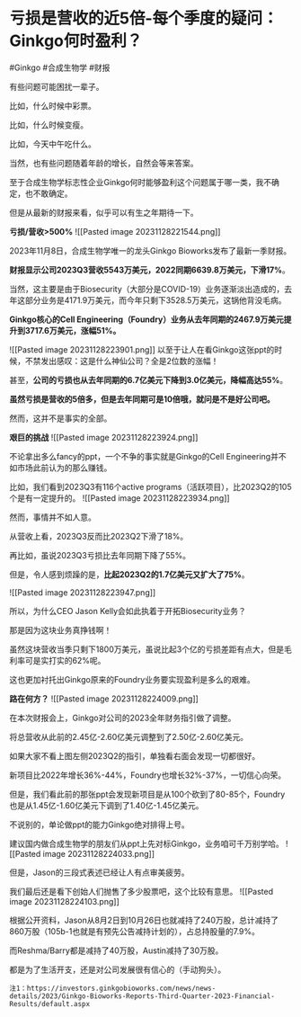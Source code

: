 # 亏损是营收的近5倍-每个季度的疑问：Ginkgo何时盈利？

#Ginkgo #合成生物学 #财报 

有些问题可能困扰一辈子。

比如，什么时候中彩票。

比如，什么时候变瘦。

比如，今天中午吃什么。

当然，也有些问题随着年龄的增长，自然会等来答案。

至于合成生物学标志性企业Ginkgo何时能够盈利这个问题属于哪一类，我不确定，也不敢确定。

但是从最新的财报来看，似乎可以有生之年期待一下。

**亏损/营收>500%**
![[Pasted image 20231128221544.png]]

2023年11月8日，合成生物学唯一的龙头Ginkgo Bioworks发布了最新一季财报。

**财报显示公司2023Q3营收5543万美元，2022同期6639.8万美元，下滑17%**。

当然，这主要是由于Biosecurity（大部分是COVID-19）业务逐渐淡出造成的，去年这部分业务是4171.9万美元，而今年只剩下3528.5万美元，这锅他背没毛病。

**Ginkgo核心的Cell Engineering（Foundry）业务从去年同期的2467.9万美元提升到3717.6万美元，涨幅51%。**

![[Pasted image 20231128223901.png]]
以至于让人在看Ginkgo这张ppt的时候，不禁发出感叹：这是什么神仙公司？全是2位数的涨幅！

甚至，**公司的亏损也从去年同期的6.7亿美元下降到3.0亿美元，降幅高达55%**。

**虽然亏损是营收的5倍多，但是去年同期可是10倍哦，就问是不是好公司吧。**

然而，这并不是事实的全部。

**艰巨的挑战**
![[Pasted image 20231128223924.png]]

不论拿出多么fancy的ppt，一个不争的事实就是Ginkgo的Cell Engineering并不如市场此前认为的那么赚钱。

比如，我们看到2023Q3有116个active programs（活跃项目），比2023Q2的105个是有一定提升的。
![[Pasted image 20231128223934.png]]

然而，事情并不如人意。

从营收上看，2023Q3反而比2023Q2下滑了18%。

再比如，虽说2023Q3亏损比去年同期下降了55%。

但是，令人感到烦躁的是，**比起2023Q2的1.7亿美元又扩大了75%**。

![[Pasted image 20231128223947.png]]

所以，为什么CEO Jason Kelly会如此执着于开拓Biosecurity业务？

那是因为这块业务真挣钱啊！

虽然这块营收当季只剩下1800万美元，虽说比起3个亿的亏损差距有点大，但是毛利率可是实打实的62%呢。

这也更加衬托出Ginkgo原来的Foundry业务要实现盈利是多么的艰难。

**路在何方？**
![[Pasted image 20231128224009.png]]

在本次财报会上，Ginkgo对公司的2023全年财务指引做了调整。

将总营收从此前的2.45亿-2.60亿美元调整到了2.50亿-2.60亿美元。

如果大家不看上图左侧2023Q2的指引，单独看右面会发现一切都很好。

新项目比2022年增长36%-44%，Foundry也增长32%-37%，一切信心向荣。

但是，我们看此前的那张ppt会发现新项目是从100个砍到了80-85个，Foundry也是从1.45亿-1.60亿美元下调到了1.40亿-1.45亿美元。

不说别的，单论做ppt的能力Ginkgo绝对排得上号。

建议国内做合成生物学的朋友们从ppt上先对标Ginkgo，业务咱可千万别学哈。
![[Pasted image 20231128224033.png]]

但是，Jason的三段式表述已经让人有点审美疲劳。

我们最后还是看下创始人们抛售了多少股票吧，这个比较有意思。
![[Pasted image 20231128224103.png]]

根据公开资料，Jason从8月2日到10月26日也就减持了240万股，总计减持了860万股（105b-1也就是有预先公告减持计划的），占总持股量的7.9%。

而Reshma/Barry都是减持了40万股，Austin减持了30万股。

都是为了生活开支，还是对公司发展很有信心的（手动狗头）。

```
注1：https://investors.ginkgobioworks.com/news/news-details/2023/Ginkgo-Bioworks-Reports-Third-Quarter-2023-Financial-Results/default.aspx
```